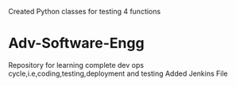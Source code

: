 Created Python classes for testing 4 functions



# Adv-Software-Engg

Repository for learning complete dev ops cycle,i.e,coding,testing,deployment and testing
Added Jenkins File
